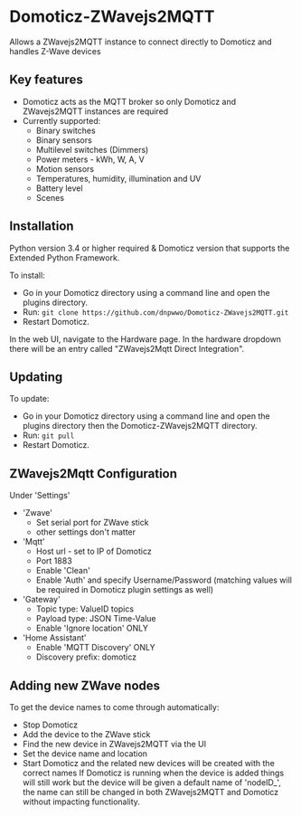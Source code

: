 # Domoticz-ZWavejs2MQTT
Allows a ZWavejs2MQTT instance to connect directly to Domoticz and handles Z-Wave devices 

## Key features

* Domoticz acts as the MQTT broker so only Domoticz and ZWavejs2MQTT instances are required
* Currently supported:
  * Binary switches
  * Binary sensors
  * Multilevel switches (Dimmers)
  * Power meters - kWh, W, A, V
  * Motion sensors
  * Temperatures, humidity, illumination and UV
  * Battery level
  * Scenes

## Installation

Python version 3.4 or higher required & Domoticz version that supports the Extended Python Framework.

To install:
* Go in your Domoticz directory using a command line and open the plugins directory.
* Run: ```git clone https://github.com/dnpwwo/Domoticz-ZWavejs2MQTT.git```
* Restart Domoticz.

In the web UI, navigate to the Hardware page.  In the hardware dropdown there will be an entry called "ZWavejs2Mqtt Direct Integration".

## Updating

To update:
* Go in your Domoticz directory using a command line and open the plugins directory then the Domoticz-ZWavejs2MQTT directory.
* Run: ```git pull```
* Restart Domoticz.

## ZWavejs2Mqtt Configuration

Under 'Settings'
* 'Zwave'
  * Set serial port for ZWave stick
  * other settings don't matter
* 'Mqtt'
  * Host url - set to IP of Domoticz
  * Port 1883
  * Enable 'Clean'
  * Enable 'Auth' and specify Username/Password  (matching values will be required in Domoticz plugin settings as well)
* 'Gateway'
  *  Topic type: ValueID topics
  *  Payload type: JSON Time-Value
  *  Enable 'Ignore location' ONLY
* 'Home Assistant'
  *  Enable 'MQTT Discovery' ONLY
  *  Discovery prefix: domoticz

## Adding new ZWave nodes

To get the device names to come through automatically:
* Stop Domoticz
* Add the device to the ZWave stick
* Find the new device in ZWavejs2MQTT via the UI
* Set the device name and location
* Start Domoticz and the related new devices will be created with the correct names
If Domoticz is running when the device is added things will still work but the device will be given a default name of 'nodeID_<x>', the name can still be changed in both ZWavejs2MQTT and Domoticz without impacting functionality.
